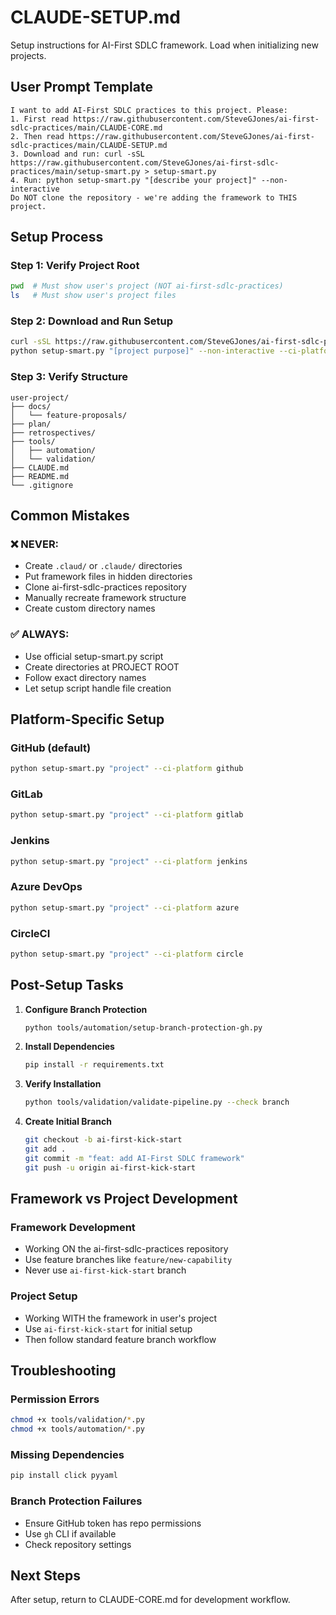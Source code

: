 # CLAUDE-SETUP.md

Setup instructions for AI-First SDLC framework. Load when initializing new projects.

## User Prompt Template
```
I want to add AI-First SDLC practices to this project. Please:
1. First read https://raw.githubusercontent.com/SteveGJones/ai-first-sdlc-practices/main/CLAUDE-CORE.md
2. Then read https://raw.githubusercontent.com/SteveGJones/ai-first-sdlc-practices/main/CLAUDE-SETUP.md 
3. Download and run: curl -sSL https://raw.githubusercontent.com/SteveGJones/ai-first-sdlc-practices/main/setup-smart.py > setup-smart.py
4. Run: python setup-smart.py "[describe your project]" --non-interactive
Do NOT clone the repository - we're adding the framework to THIS project.
```

## Setup Process

### Step 1: Verify Project Root
```bash
pwd  # Must show user's project (NOT ai-first-sdlc-practices)
ls   # Must show user's project files
```

### Step 2: Download and Run Setup
```bash
curl -sSL https://raw.githubusercontent.com/SteveGJones/ai-first-sdlc-practices/main/setup-smart.py > setup-smart.py
python setup-smart.py "[project purpose]" --non-interactive --ci-platform github
```

### Step 3: Verify Structure
```
user-project/
├── docs/
│   └── feature-proposals/
├── plan/
├── retrospectives/
├── tools/
│   ├── automation/
│   └── validation/
├── CLAUDE.md
├── README.md
└── .gitignore
```

## Common Mistakes

### ❌ NEVER:
- Create `.claud/` or `.claude/` directories
- Put framework files in hidden directories
- Clone ai-first-sdlc-practices repository
- Manually recreate framework structure
- Create custom directory names

### ✅ ALWAYS:
- Use official setup-smart.py script
- Create directories at PROJECT ROOT
- Follow exact directory names
- Let setup script handle file creation

## Platform-Specific Setup

### GitHub (default)
```bash
python setup-smart.py "project" --ci-platform github
```

### GitLab
```bash
python setup-smart.py "project" --ci-platform gitlab
```

### Jenkins
```bash
python setup-smart.py "project" --ci-platform jenkins
```

### Azure DevOps
```bash
python setup-smart.py "project" --ci-platform azure
```

### CircleCI
```bash
python setup-smart.py "project" --ci-platform circle
```

## Post-Setup Tasks

1. **Configure Branch Protection**
   ```bash
   python tools/automation/setup-branch-protection-gh.py
   ```

2. **Install Dependencies**
   ```bash
   pip install -r requirements.txt
   ```

3. **Verify Installation**
   ```bash
   python tools/validation/validate-pipeline.py --check branch
   ```

4. **Create Initial Branch**
   ```bash
   git checkout -b ai-first-kick-start
   git add .
   git commit -m "feat: add AI-First SDLC framework"
   git push -u origin ai-first-kick-start
   ```

## Framework vs Project Development

### Framework Development
- Working ON the ai-first-sdlc-practices repository
- Use feature branches like `feature/new-capability`
- Never use `ai-first-kick-start` branch

### Project Setup
- Working WITH the framework in user's project
- Use `ai-first-kick-start` for initial setup
- Then follow standard feature branch workflow

## Troubleshooting

### Permission Errors
```bash
chmod +x tools/validation/*.py
chmod +x tools/automation/*.py
```

### Missing Dependencies
```bash
pip install click pyyaml
```

### Branch Protection Failures
- Ensure GitHub token has repo permissions
- Use `gh` CLI if available
- Check repository settings

## Next Steps
After setup, return to CLAUDE-CORE.md for development workflow.